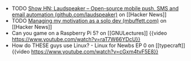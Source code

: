 - TODO [Show HN: Laudspeaker – Open-source mobile push, SMS and email automation (github.com/laudspeaker)](https://news.ycombinator.com/item?id=40585559) on [[Hacker News]]
- TODO [Managing my motivation as a solo dev (mbuffett.com)](https://news.ycombinator.com/item?id=40586587) on [[Hacker News]]
- Can you game on a Raspberry Pi 5? on [[GNULectures]]
  {{video https://www.youtube.com/watch?v=raT7W66YDcU}}
- How do THESE guys use Linux? - Linux for Newbs EP 0 on [[typecraft]]
  {{video https://www.youtube.com/watch?v=cGxm4tvF5E8}}